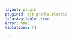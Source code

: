 ```yaml
---
layout: plugin
pluginId: ajk.gradle.elastic
isJarAvailable: true
error: NONE
violations: []

---
```


